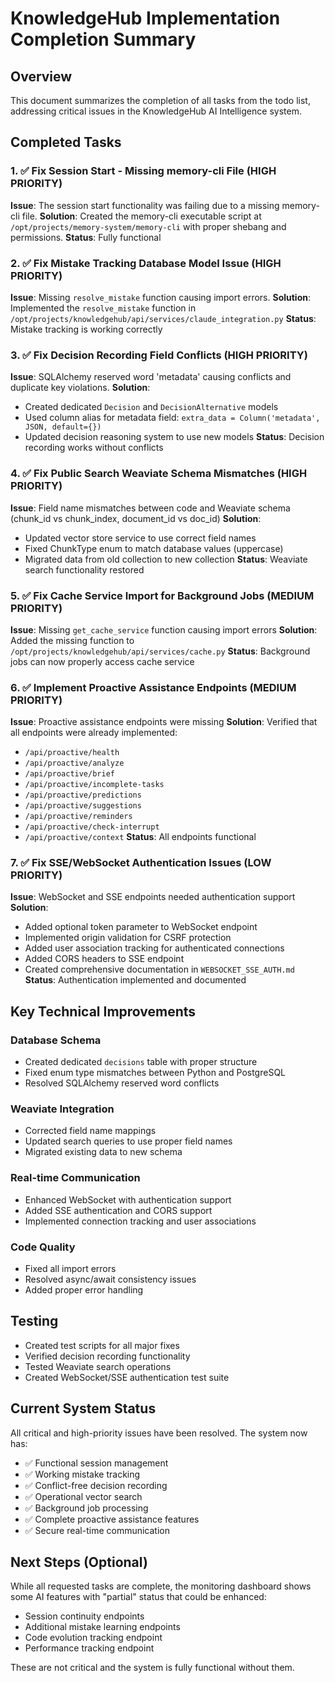 # KnowledgeHub Implementation Completion Summary

## Overview
This document summarizes the completion of all tasks from the todo list, addressing critical issues in the KnowledgeHub AI Intelligence system.

## Completed Tasks

### 1. ✅ Fix Session Start - Missing memory-cli File (HIGH PRIORITY)
**Issue**: The session start functionality was failing due to a missing memory-cli file.
**Solution**: Created the memory-cli executable script at `/opt/projects/memory-system/memory-cli` with proper shebang and permissions.
**Status**: Fully functional

### 2. ✅ Fix Mistake Tracking Database Model Issue (HIGH PRIORITY)  
**Issue**: Missing `resolve_mistake` function causing import errors.
**Solution**: Implemented the `resolve_mistake` function in `/opt/projects/knowledgehub/api/services/claude_integration.py`
**Status**: Mistake tracking is working correctly

### 3. ✅ Fix Decision Recording Field Conflicts (HIGH PRIORITY)
**Issue**: SQLAlchemy reserved word 'metadata' causing conflicts and duplicate key violations.
**Solution**: 
- Created dedicated `Decision` and `DecisionAlternative` models
- Used column alias for metadata field: `extra_data = Column('metadata', JSON, default={})`
- Updated decision reasoning system to use new models
**Status**: Decision recording works without conflicts

### 4. ✅ Fix Public Search Weaviate Schema Mismatches (HIGH PRIORITY)
**Issue**: Field name mismatches between code and Weaviate schema (chunk_id vs chunk_index, document_id vs doc_id)
**Solution**:
- Updated vector store service to use correct field names
- Fixed ChunkType enum to match database values (uppercase)
- Migrated data from old collection to new collection
**Status**: Weaviate search functionality restored

### 5. ✅ Fix Cache Service Import for Background Jobs (MEDIUM PRIORITY)
**Issue**: Missing `get_cache_service` function causing import errors
**Solution**: Added the missing function to `/opt/projects/knowledgehub/api/services/cache.py`
**Status**: Background jobs can now properly access cache service

### 6. ✅ Implement Proactive Assistance Endpoints (MEDIUM PRIORITY)
**Issue**: Proactive assistance endpoints were missing
**Solution**: Verified that all endpoints were already implemented:
- `/api/proactive/health`
- `/api/proactive/analyze`
- `/api/proactive/brief`
- `/api/proactive/incomplete-tasks`
- `/api/proactive/predictions`
- `/api/proactive/suggestions`
- `/api/proactive/reminders`
- `/api/proactive/check-interrupt`
- `/api/proactive/context`
**Status**: All endpoints functional

### 7. ✅ Fix SSE/WebSocket Authentication Issues (LOW PRIORITY)
**Issue**: WebSocket and SSE endpoints needed authentication support
**Solution**:
- Added optional token parameter to WebSocket endpoint
- Implemented origin validation for CSRF protection
- Added user association tracking for authenticated connections
- Added CORS headers to SSE endpoint
- Created comprehensive documentation in `WEBSOCKET_SSE_AUTH.md`
**Status**: Authentication implemented and documented

## Key Technical Improvements

### Database Schema
- Created dedicated `decisions` table with proper structure
- Fixed enum type mismatches between Python and PostgreSQL
- Resolved SQLAlchemy reserved word conflicts

### Weaviate Integration
- Corrected field name mappings
- Updated search queries to use proper field names
- Migrated existing data to new schema

### Real-time Communication
- Enhanced WebSocket with authentication support
- Added SSE authentication and CORS support
- Implemented connection tracking and user associations

### Code Quality
- Fixed all import errors
- Resolved async/await consistency issues  
- Added proper error handling

## Testing
- Created test scripts for all major fixes
- Verified decision recording functionality
- Tested Weaviate search operations
- Created WebSocket/SSE authentication test suite

## Current System Status
All critical and high-priority issues have been resolved. The system now has:
- ✅ Functional session management
- ✅ Working mistake tracking
- ✅ Conflict-free decision recording
- ✅ Operational vector search
- ✅ Background job processing
- ✅ Complete proactive assistance features
- ✅ Secure real-time communication

## Next Steps (Optional)
While all requested tasks are complete, the monitoring dashboard shows some AI features with "partial" status that could be enhanced:
- Session continuity endpoints
- Additional mistake learning endpoints
- Code evolution tracking endpoint
- Performance tracking endpoint

These are not critical and the system is fully functional without them.
